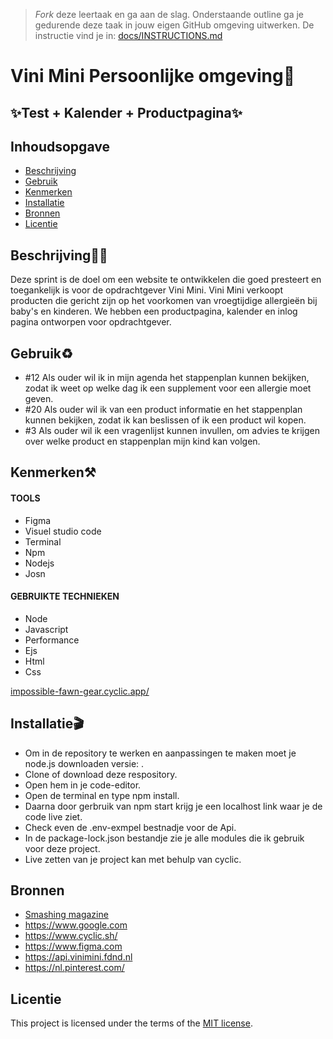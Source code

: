 > _Fork_ deze leertaak en ga aan de slag. Onderstaande outline ga je gedurende deze taak in jouw eigen GitHub omgeving uitwerken. De instructie vind je in: [docs/INSTRUCTIONS.md](docs/INSTRUCTIONS.md)

# Vini Mini Persoonlijke omgeving🥜

## ✨Test + Kalender + Productpagina✨
<!-- Geef je project een titel en schrijf in één zin wat het is -->

## Inhoudsopgave

- [Beschrijving](#beschrijving)
- [Gebruik](#gebruik)
- [Kenmerken](#kenmerken)
- [Installatie](#installatie)
- [Bronnen](#bronnen)
- [Licentie](#licentie)

## Beschrijving✍🏼
Deze sprint is de doel om een website te ontwikkelen die goed presteert en toegankelijk is voor de opdrachtgever Vini Mini. Vini Mini verkoopt producten die gericht zijn op het voorkomen van vroegtijdige allergieën bij baby's en kinderen. We hebben een productpagina, kalender en inlog pagina ontworpen voor opdrachtgever.


## Gebruik♻️

* #12 Als ouder wil ik in mijn agenda het stappenplan kunnen bekijken, zodat ik weet op welke dag ik een supplement voor een allergie moet geven.
* #20 Als ouder wil ik van een product informatie en het stappenplan kunnen bekijken, zodat ik kan beslissen of ik een product wil kopen.
* #3 Als ouder wil ik een vragenlijst kunnen invullen, om advies te krijgen over welke product en stappenplan mijn kind kan volgen.

## Kenmerken⚒️

#### TOOLS

* Figma
* Visuel studio code
* Terminal
* Npm
* Nodejs
* Josn

#### GEBRUIKTE TECHNIEKEN

* Node
* Javascript
* Performance
* Ejs
* Html
* Css

[impossible-fawn-gear.cyclic.app/](https://impossible-fawn-gear.cyclic.app/)

## Installatie🎬

* Om in de repository te werken en aanpassingen te maken moet je node.js downloaden versie: .
* Clone of download deze respository.
* Open hem in je code-editor.
* Open de terminal en type npm install.
* Daarna door gerbruik van npm start krijg je een localhost link waar je de code live ziet.
* Check even de .env-exmpel bestnadje voor de Api.
* In de package-lock.json bestandje zie je alle modules die ik gebruik voor deze project.
* Live zetten van je project kan met behulp van cyclic.

## Bronnen
* [Smashing magazine](https://www.smashingmagazine.com/2021/01/front-end-performance-2021-free-pdf-checklist/)
* https://www.google.com
* https://www.cyclic.sh/
* https://www.figma.com
* https://api.vinimini.fdnd.nl
* https://nl.pinterest.com/


## Licentie

This project is licensed under the terms of the [MIT license](./LICENSE).
